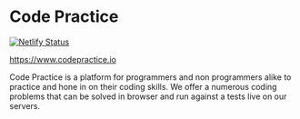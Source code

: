 # Code Practice

[![Netlify Status](https://api.netlify.com/api/v1/badges/3735e533-7895-4134-ad38-105f57bc06e5/deploy-status)](https://app.netlify.com/sites/optimistic-hopper-149737/deploys)

<https://www.codepractice.io>

Code Practice is a platform for programmers and non programmers alike to practice and hone in on their coding skills. We offer a numerous coding problems that can be solved in browser and run against a tests live on our servers.
